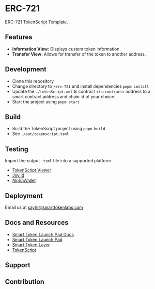 # ERC-721

ERC-721 TokenScript Template. 

## Features

- **Information View:** Displays custom token information.
- **Transfer View:** Allows for transfer of the token to another address.

## Development

- Clone this repository
- Change directory to `/erc-721` and install dependencies `pnpm install`
- Update the `./tokenScript.xml` ts contract `<ts:contract>` address to a smart contract address and chain id of your choice.
- Start the project using `pnpm start`

## Build

- Build the TokenScript project using `pnpm build`
- See `./out/tokenscript.tsml`

## Testing

Import the output `.tsml` file into a supported platform

- [TokenScript Viewer](https://viewer.tokenscript.org/)
- [Joy.id](https://joy.id/) 
- [AlphaWallet](https://alphawallet.com/)

## Deployment

Email us at <sayhi@smarttokenlabs.com>

## Docs and Resources

- [Smart Token Launch Pad Docs](https://launchpad-doc.vercel.app/)
- [Smart Token Launch Pad](https://smart-token-store.vercel.app/)
- [Smart Token Layer](https://www.smartlayer.network/)
- [TokenScript](https://www.tokenscript.org/)

## Support

## Contribution


